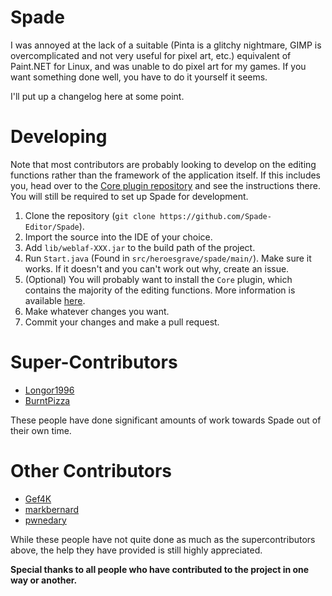 Spade
=====

I was annoyed at the lack of a suitable (Pinta is a glitchy nightmare, GIMP is overcomplicated and not very useful for pixel art, etc.)
equivalent of Paint.NET for Linux, and was unable to do pixel art for my games.
If you want something done well, you have to do it yourself it seems.

I'll put up a changelog here at some point.

Developing
==========
Note that most contributors are probably looking to develop on the editing functions rather than
the framework of the application itself. If this includes you, head over to the
[Core plugin repository](https://github.com/Spade-Editor/Core) and see the instructions there. You
will still be required to set up Spade for development.

1. Clone the repository (`git clone https://github.com/Spade-Editor/Spade`).
2. Import the source into the IDE of your choice.
3. Add `lib/weblaf-XXX.jar` to the build path of the project.
4. Run `Start.java` (Found in `src/heroesgrave/spade/main/`). Make sure it works. If it doesn't and you can't work out why, create an issue.
5. (Optional) You will probably want to install the `Core` plugin, which contains the majority of
the editing functions. More information is available [here](https://github.com/Spade-Editor/Core#developing).
6. Make whatever changes you want.
7. Commit your changes and make a pull request.

Super-Contributors
==================
- [Longor1996](https://github.com/Longor1996)
- [BurntPizza](https://github.com/BurntPizza)

These people have done significant amounts of work towards Spade out of their own time.

Other Contributors
==================
- [Gef4K](https://github.com/Gef4K)
- [markbernard](https://github.com/markbernard)
- [pwnedary](https://github.com/pwnedary)

While these people have not quite done as much as the supercontributors above, the help they have provided is still highly appreciated.

**Special thanks to all people who have contributed to the project in one way or another.**
